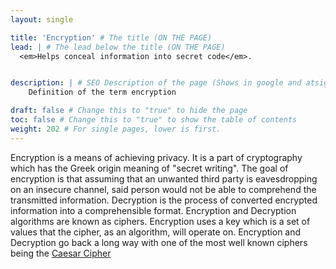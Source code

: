 ```yaml
---
layout: single

title: 'Encryption' # The title (ON THE PAGE)
lead: | # The lead below the title (ON THE PAGE)
  <em>Helps conceal information into secret code</em>.


description: | # SEO Description of the page (Shows in google and atsign.dev search)
    Definition of the term encryption

draft: false # Change this to "true" to hide the page
toc: false # Change this to "true" to show the table of contents
weight: 202 # For single pages, lower is first.
---
```


Encryption is a means of achieving privacy. It is a part of cryptography which has the Greek origin meaning of "secret writing". The goal of encryption is that assuming that an unwanted third party is eavesdropping on an insecure channel, said person would not be able to comprehend the transmitted information. Decryption is the process of converted encrypted information into a comprehensible format. Encryption and Decryption algorithms are known as ciphers. Encryption uses a key which is a set of values that the cipher, as an algorithm, will operate on. Encryption and Decryption go back a long way with one of the most well known ciphers being the [Caesar Cipher](https://en.wikipedia.org/wiki/Caesar_cipher)
